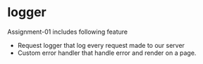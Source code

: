 # logger
Assignment-01 includes following feature
- Request logger that log every request made to our server
- Custom error handler that handle error and render on a page.
